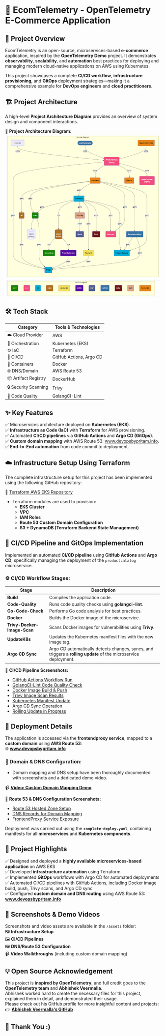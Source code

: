 # 🚀 EcomTelemetry - OpenTelemetry E-Commerce Application

## 📝 Project Overview

EcomTelemetry is an open-source, microservices-based **e-commerce** application, inspired by the **OpenTelemetry Demo** project. It demonstrates **observability**, **scalability**, and **automation** best practices for deploying and managing modern cloud-native applications on AWS using Kubernetes.

This project showcases a complete **CI/CD workflow**, **infrastructure provisioning**, and **GitOps** deployment strategies—making it a comprehensive example for **DevOps engineers** and **cloud practitioners**.

## 🏗️ Project Architecture

A high-level **Project Architecture Diagram** provides an overview of system design and component interactions.

📌 **Project Architecture Diagram:**  
![Project Architecture Diagram](./assets/diagrams/architecture-diagram.png)

## 🛠️ Tech Stack

| Category                 | Tools & Technologies    |
|--------------------------|------------------------ |
| ☁️ Cloud Provider        | AWS                     |
| 🚢 Orchestration         | Kubernetes (EKS)        |
| ⚙️ IaC                   | Terraform               |
| 🔄 CI/CD                 | GitHub Actions, Argo CD |
| 🐳 Containers            | Docker                  |
| 🌐 DNS/Domain            | AWS Route 53            |
| 📦 Artifact Registry     | DockerHub               |
| 🔒 Security Scanning     | Trivy                   |
| 📝 Code Quality          | GolangCI-Lint           |

## ✨ Key Features

✅ Microservices architecture deployed on **Kubernetes (EKS)**.  
✅ **Infrastructure as Code (IaC)** with **Terraform** for AWS provisioning.  
✅ Automated **CI/CD pipelines** via **GitHub Actions** and **Argo CD (GitOps)**.  
✅ **Custom domain mapping** with AWS Route 53: www.devopsbypritam.info.  
✅ **End-to-End automation** from code commit to deployment.

## ☁️ Infrastructure Setup Using Terraform

The complete infrastructure setup for this project has been implemented using the following GitHub repository:

🔗 [Terraform AWS EKS Repository](https://github.com/Preetbandgar/EcomTelemetry-App.git)

- Terraform modules are used to provision:
  - **EKS Cluster**
  - **VPC**
  - **IAM Roles**
  - **Route 53 Custom Domain Configuration**
  - **S3 + DynamoDB (Terraform Backend State Management)**

## 🔄 CI/CD Pipeline and GitOps Implementation

Implemented an automated **CI/CD pipeline** using **GitHub Actions** and **Argo CD**, specifically managing the deployment of the `productcatalog` microservice.

### ⚙️ CI/CD Workflow Stages:

| Stage                      | Description                                              |
|----------------------------|----------------------------------------------------------|
| **Build**                  | Compiles the application code.                          |
| **Code-Quality**           | Runs code quality checks using **golangci-lint**.        |
| **Go-Code-Check**          | Performs Go code analysis for best practices.            |
| **Docker**                 | Builds the Docker image of the microservice.             |
| **Trivy-Docker-Image-Scan**| Scans Docker images for vulnerabilities using **Trivy**. |
| **UpdateK8s**              | Updates the Kubernetes manifest files with the new image tag. |
| **Argo CD Sync**           | Argo CD automatically detects changes, syncs, and triggers a **rolling update** of the microservice deployment. |

📌 **CI/CD Pipeline Screenshots:**  
- [GitHub Actions Workflow Run](./assets/screenshots/github-actions-workflow.png)  
- [GolangCI-Lint Code Quality Check](./assets/screenshots/code-quality-check.png)  
- [Docker Image Build & Push](./assets/screenshots/docker-image-push.png)  
- [Trivy Image Scan Results](./assets/screenshots/trivy-docker-scan.png)  
- [Kubernetes Manifest Update](./assets/screenshots/update-k8s.png)  
- [Argo CD Sync Operation](./assets/screenshots/argo-cd-sync.png)  
- [Rolling Update in Progress](./assets/screenshots/rolling-update.png)

## 🚀 Deployment Details

The application is accessed via the **frontendproxy service**, mapped to a **custom domain** using **AWS Route 53**:  
🌐 **www.devopsbypritam.info**

### 🔧 Domain & DNS Configuration:  
- Domain mapping and DNS setup have been thoroughly documented with screenshots and a dedicated demo video.

📹 **[Video: Custom Domain Mapping Demo](./assets/custom-domain-demo.mp4)**

📌 **Route 53 & DNS Configuration Screenshots:**  
- [Route 53 Hosted Zone Setup](./assets/screenshots/route53-hosted-zone.png)  
- [DNS Records for Domain Mapping](./assets/screenshots/dns-records.png)  
- [FrontendProxy Service Exposure](./assets/screenshots/frontendproxy-service.png)

Deployment was carried out using the **`complete-deploy.yaml`**, containing manifests for all **microservices** and **Kubernetes components**.

## 🌟 Project Highlights

✅ Designed and deployed a **highly available microservices-based application** on AWS EKS  
✅ Developed **infrastructure automation** using Terraform  
✅ Implemented **GitOps** workflows with Argo CD for automated deployments  
✅ Automated CI/CD pipelines with GitHub Actions, including Docker image build, push, Trivy scans, and Argo CD sync  
✅ Configured **custom domain and DNS routing** using AWS Route 53: **www.devopsbypritam.info**  

## 📸 Screenshots & Demo Videos

Screenshots and video assets are available in the `/assets` folder:  
🖼️ **Infrastructure Setup**  
🖼️ **CI/CD Pipelines**  
🖼️ **DNS/Route 53 Configuration**  
📹 **Video Walkthroughs** (including custom domain mapping)

## 💡 Open Source Acknowledgement

This project is **inspired by OpenTelemetry**, and full credit goes to the **OpenTelemetry team** and **Abhishek Veermalla**.  
Abhishek worked hard to create the necessary files for this project, explained them in detail, and demonstrated their usage.  
Please check out his GitHub profile for more insightful content and projects:  
👉 **[Abhishek Veermalla's GitHub](https://github.com/iam-veeramalla)**

## 🙏 Thank You :)